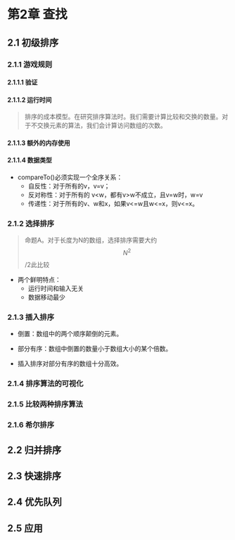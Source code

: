 # 第2章 查找

## 2.1 初级排序

### 2.1.1 游戏规则
#### 2.1.1.1 验证
#### 2.1.1.2 运行时间
>排序的成本模型。在研究排序算法时。我们需要计算比较和交换的数量。对于不交换元素的算法，我们会计算访问数组的次数。

#### 2.1.1.3 额外的内存使用
#### 2.1.1.4 数据类型
* compareTo()必须实现一个全序关系：
    * 自反性：对于所有的v，v=v；
    * 反对称性：对于所有的 v<w，都有v>w不成立，且v=w时，w=v
    * 传递性：对于所有的v、w和x，如果v<=w且w<=x，则v<=x。

### 2.1.2 选择排序
> 命题A。对于长度为N的数组，选择排序需要大约 $$ N^2 $$ /2此比较

* 两个鲜明特点：
    * 运行时间和输入无关
    * 数据移动最少



### 2.1.3 插入排序

* 倒置：数组中的两个顺序颠倒的元素。
* 部分有序：数组中倒置的数量小于数组大小的某个倍数。

* 插入排序对部分有序的数组十分高效。

### 2.1.4 排序算法的可视化
### 2.1.5 比较两种排序算法
### 2.1.6 希尔排序



## 2.2 归并排序

## 2.3 快速排序

## 2.4 优先队列

## 2.5 应用

